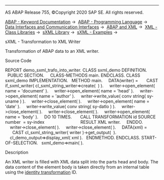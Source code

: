   

* * *

AS ABAP Release 755, ©Copyright 2020 SAP SE. All rights reserved.

[ABAP - Keyword Documentation](javascript:call_link\('abenabap.htm'\)) →  [ABAP - Programming Language](javascript:call_link\('abenabap_reference.htm'\)) →  [Data Interfaces and Communication Interfaces](javascript:call_link\('abenabap_data_communication.htm'\)) →  [ABAP and XML](javascript:call_link\('abenabap_xml.htm'\)) →  [XML - Class Libraries](javascript:call_link\('abenabap_xml_libs.htm'\)) →  [sXML Library](javascript:call_link\('abenabap_sxml_lib.htm'\)) →  [sXML - Examples](javascript:call_link\('abenabap_sxml_lib_abexas.htm'\)) → 

sXML - Transformation to XML Writer

Transformation of ABAP data to an XML writer.

Source Code

REPORT demo\_sxml\_trafo\_into\_writer.
CLASS sxml\_demo DEFINITION.
  PUBLIC SECTION.
    CLASS-METHODS main.
ENDCLASS.
CLASS sxml\_demo IMPLEMENTATION.
  METHOD main.
    DATA(writer) =
      CAST if\_sxml\_writer( cl\_sxml\_string\_writer=>create(  ) ).
    writer->open\_element( name = 'document' ).
    writer->open\_element( name = 'head' ).
    writer->open\_element( name = 'author' ).
    writer->write\_value( conv string( sy-uname ) ).
    writer->close\_element( ).
    writer->open\_element( name = 'date' ).
    writer->write\_value( conv string( sy-datlo ) ).
    writer->close\_element( ).
    writer->close\_element( ).
    writer->open\_element( name = 'body' ).
    DO 10 TIMES.
      CALL TRANSFORMATION id SOURCE number  = sy-index
                             RESULT XML writer.
    ENDDO.
    writer->close\_element( ).
    writer->close\_element( ).
    DATA(xml) =
      CAST cl\_sxml\_string\_writer( writer )->get\_output(  ).
    cl\_demo\_output=>display\_xml( xml ).
  ENDMETHOD.
ENDCLASS.
START-OF-SELECTION.
  sxml\_demo=>main( ).

Description

An XML writer is filled with XML data split into the parts head and body. The data content of the element body is taken directly from an internal table using the [identity transformation](javascript:call_link\('abenid_trafo_glosry.htm'\) "Glossary Entry") ID.